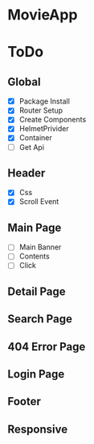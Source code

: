 # MovieApp

# ToDo

## Global

- [x] Package Install
- [x] Router Setup
- [x] Create Components
- [x] HelmetPrivider
- [x] Container
- [ ] Get Api

## Header

- [x] Css
- [x] Scroll Event

## Main Page

- [ ] Main Banner
- [ ] Contents
- [ ] Click

## Detail Page

## Search Page

## 404 Error Page

## Login Page

## Footer

## Responsive

